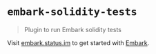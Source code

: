 # `embark-solidity-tests`

> Plugin to run Embark solidity tests

Visit [embark.status.im](https://embark.status.im/) to get started with
[Embark](https://github.com/embark-framework/embark).
